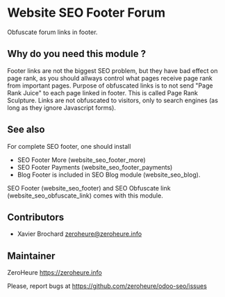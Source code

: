 # Website SEO Footer Forum

Obfuscate forum links in footer.

## Why do you need this module ?

Footer links are not the biggest SEO problem, but they have bad effect on page rank, as you should allways control what pages receive page rank from important pages. Purpose of obfuscated links is to not send "Page Rank Juice" to each page linked in footer. This is called Page Rank Sculpture. Links are not obfuscated to visitors, only to search engines (as long as they ignore Javascript forms).

## See also

For complete SEO footer, one should install

- SEO Footer More (website_seo_footer_more)
- SEO Footer Payments (website_seo_footer_payments)
- Blog Footer is included in SEO Blog module (website_seo_blog).

SEO Footer (website_seo_footer) and SEO Obfuscate link (website_seo_obfuscate_link) comes with this module.

## Contributors

- Xavier Brochard zeroheure@zeroheure.info

## Maintainer

ZeroHeure
https://zeroheure.info

Please, report bugs at https://github.com/zeroheure/odoo-seo/issues



